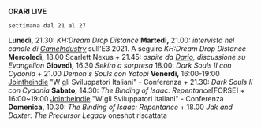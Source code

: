 <b>ORARI LIVE</b>
 
<code>settimana dal 21 al 27</code>
 
<b>Lunedì,</b> 21.30: <i>KH:Dream Drop Distance</i>
<b>Martedì,</b> 21.00: <i>intervista nel canale di <a href="https://www.twitch.tv/gameindustry_it">GameIndustry</a></i> sull'E3 2021. A seguire <i>KH:Dream Drop Distance</i> 
<b>Mercoledì,</b> 18.00 Scarlett Nexus + 21.45: <i>ospite da <a href="https://www.twitch.tv/dariomocciatwitch">Dario</a>, discussione su Evangelion</i>
<b>Giovedì,</b> 16.30 <i>Sekiro a sorpresa</i> 18.00: <i>Dark Souls II con Cydonia</i> + 21.00 <i>Demon's Souls con Yotobi</i>
<b>Venerdì,</b> 16:00-19:00 <a href="http://www.jointheindie.it">Jointheindie</a> "W gli Sviluppatori Italiani" - Conferenza + 21.30: <i>Dark Souls II con Cydonia</i>
<b>Sabato,</b> 14.30: <i>The Binding of Isaac: Repentance</i>[FORSE] + 16:00~19:00 <a href="http://www.jointheindie.it">Jointheindie</a> "W gli Sviluppatori Italiani" - Conferenza
<b>Domenica,</b> 10.30: <i>The Binding of Isaac: Repentance</i> + 18.00 <i>Jak and Daxter: The Precursor Legacy</i> oneshot riscattata
 
 

